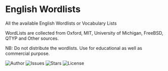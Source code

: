 # English Wordlists
All the available English Wordlists or Vocabulary Lists

WordLists are collected from Oxford, MIT, University of Michigan, FreeBSD, QTYP and Other sources.

NB: Do not distribute the wordlists. Use for educational as well as commercial purpose.

![Author](https://img.shields.io/badge/author-littinrajan-blue)
![Issues](https://img.shields.io/github/issues/moonlightfantasia/english-wordlists)
![Stars](https://img.shields.io/github/stars/moonlightfantasia/english-wordlists)
![License](https://img.shields.io/github/license/moonlightfantasia/english-wordlists)
